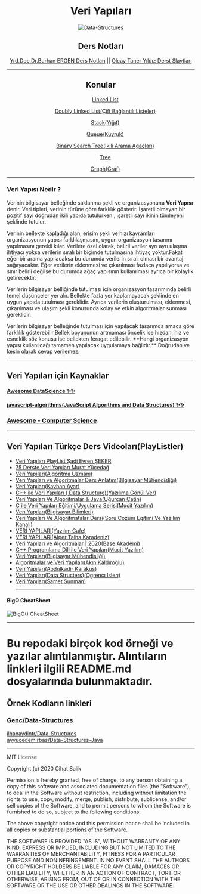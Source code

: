 <div align="center">
<h1>Veri Yapıları</h1>

![Data-Structures](https://user-images.githubusercontent.com/57585087/99726347-71bcf700-2ac7-11eb-8bdc-913f8a590f59.jpg)

## Ders Notları

[Yrd.Doç.Dr.Burhan ERGEN Ders Notları](https://github.com/cihatdev/DataStructure/tree/master/Ders%20Notlar%C4%B1/Burhan%20Ergen%20Ders%20Slaytlar%C4%B1) ||
[Olcay Taner Yıldız Derst Slaytları](https://github.com/cihatdev/DataStructure/tree/master/Ders%20Notlar%C4%B1/Olcay%20Taner%20Y%C4%B1ld%C4%B1z%20Derst%20Slaytlar%C4%B1)

<hr>

## Konular

<ul style="list-style-type: none;">
  <li>

[Linked List](https://github.com/cihatdev/DataStructure/tree/master/1%20-%20LinkedList)

  </li>
  <li>

[Doubly Linked List(Çift Bağlantılı Listeler)](https://github.com/cihatdev/DataStructure/tree/master/2%20-%20DoublyLinkedL%C4%B0st)

  </li>
  <li>

[Stack(Yığıt)](https://github.com/cihatdev/DataStructure/tree/master/3%20-%20Stack)

  </li>
  <li>

[Queue(Kuyruk)](https://github.com/cihatdev/DataStructure/tree/master/4%20-%20Queue)

  </li>
  <li>

[Binary Search Tree(Ikili Arama Ağaçları)](https://github.com/cihatdev/DataStructure/tree/master/5%20-%20BinarySearchTree)

  </li>
  <li>

[Tree](https://github.com/cihatdev/DataStructure/tree/master/6%20-%20Tree)

  </li>
    <li>

[Graph(Graf)](https://github.com/cihat/DataStructure/tree/master/7%20-%20Graph)

  </li>
</ul>
</div>

<hr/>


<!-- ##### [Veri Yapıları Dersleri YouTube PlayList Linkleri ](https://github.com/cihatdev/DataStructure#veri-yap%C4%B1lar%C4%B1-ders-videolar%C4%B1playlistler) -->

<!-- ## Veri Yapılarıları ve Arama Algoritmalar -->

### Veri Yapısı Nedir ?

<p>
Verinin bilgisayar belleğinde saklanma şekli ve organizasyonuna <b>Veri Yapısı</b> denir. Veri tipleri, verinin türüne göre farklılık gösterir. İşaretli olmayan bir pozitif sayı doğrudan ikili yapıda tutulurken , işaretli sayı ikinin tümleyeni şeklinde tutulur.
</p>
<p>Verinin bellekte kapladığı alan, erişim şekli ve hızı kavramları organizasyonun yapısı farklılaşmasını, uygun organizasyon tasarımı yapılmasını gerekli kılar. Verilere özel olarak, belirli veriler ayrı ayrı ulaşma ihtiyacı yoksa verilerin sıralı bir biçimde tutulmasına ihtiyaç yoktur.Fakat eğer bir arama yapılacaksa bu durumda verilerin sıralı olması bir avantaj sağayacaktır. Eğer verilerin eklenmesi ve çıkarılması fazlaca yapılıyorsa ve sınır belirli değilse bu durumda ağaç yapısının kullanılması ayrıca bir kolaylık getirecektir.</p>

<p>Verilerin bilgisayar belliğinde tutulması için organizasyon tasarımında belirli temel düşünceler yer alır. Bellekte fazla yer kaplamayacak şeklinde en uygun yapıda tutulması gereklidir. Ayrıca verilerin oluşturulması, eklenmesi, çıkarılması ve ulaşım şekli konusunda kolay ve etkin algoritmalar sunması gereklidir.
</p>

<p>
Verilerin bilgisayar belleğinde tutulması için yapılacak tasarımda amaca göre farklılık gösterebilir.Bellek boyununun artmaması öncelik ise hızdan, hız ve esneklik söz konusu ise bellekten feragat edilebilir. **Hangi organizasyon yapısı kullanılcağı tamamen yapılacak uygulamaya bağlıdır.** Doğrudan ve kesin olarak cevap verilemez.
</p>
<hr/>

## Veri Yapıları için Kaynaklar

#### [Awesome DataScience ✨✨](https://github.com/academic/awesome-datascience)
#### [javascript-algorithms(JavaScript Algorithms and Data Structures) ✨✨](https://github.com/trekhleb/javascript-algorithms)

### [Awesome - Computer Science](https://github.com/sindresorhus/awesome#computer-science)

<hr/>

## **Veri Yapıları Türkçe Ders Videoları(PlayListler)**

- [Veri Yapıları PlayList Şadi Evren ŞEKER](https://www.youtube.com/playlist?list=PLh9ECzBB8tJN9bckI6FbWB03HkmogKrFT)
- [75 Derste Veri Yapıları Murat Yücedağ](https://www.youtube.com/playlist?list=PLKnjBHu2xXNNwV1Twc3UtaMBqGJx3CCrU)
- [Veri Yapıları(Algoritma Uzmanı)](https://www.youtube.com/playlist?list=PLUUSh8du1azZEsdngPxMQGLnatId0V4h9)
- [Verı Yapıları ve Algoritmalar Ders Anlatım(Bilgisayar Mühendisliği)](https://www.youtube.com/playlist?list=PLDUOF2Be-kzlga9FbVXHgRCJ41E9yPq9Z)
- [Veri Yapıları(Kayhan Ayar)](https://www.youtube.com/playlist?list=PLIM5iw4GHbNXr22B5Oy9l3v43_y1OlR9Z)
- [C++ ile Veri Yapıları ( Data Structure)(Yazılıma Gönül Ver)](https://www.youtube.com/playlist?list=PLfs1gAT4S8yJuI9WLcTwsANzsHloTz1p5)
- [Veri Yapıları Ve Algoritmalar & Java(Uğurcan Çetin)](https://www.youtube.com/playlist?list=PLqrGn5CSpZ-cUtBZFhXMQO0eGqFVm6hMs)
- [C ile Veri Yapıları Eğitimi/Uygulama Serisi(Mucit Yazılım)](https://www.youtube.com/playlist?list=PLOsYO8J5EH_txthUirEEYlCEowJDm70Hw)
- [Verı Yapıları(Bilgisayar Bilimleri)](https://www.youtube.com/playlist?list=PLcRJmfm3gSKo5IWngFUp8UrEXho1csNNk)
- [Veri Yapıları Ve Algoritmatalar Dersi(Soru Cozum Egıtimi Ve Yazılım Kanalı)](https://www.youtube.com/playlist?list=PLstEgQdEnMSbC4xnL0uw1t9RoCglDUYhe)
- [VERİ YAPILARI(Yazılım Cafe)](https://www.youtube.com/playlist?list=PLKebU9Gpq-TCvpu-ozSt5ttXZ-7HXSeeS)
- [VERI YAPILARI(Alper Talha Karadeniz)](https://www.youtube.com/playlist?list=PLCcHEq_2Lrs6eFujKW0hfqYZGUX7ZpR7T)
- [Veri Yapıları ve Algoritmalar | 2020(Base Akademi)](https://www.youtube.com/playlist?list=PLlxMHxuCaN7jYKCgsLl-mmB34-v7WkpAj)
- [C++ Programlama Dili ile Veri Yapıları(Mucit Yazılım)](https://www.youtube.com/playlist?list=PLOsYO8J5EH_v1avmv-9fsPR2muZxBxB5u)
- [Veri Yapıları(Bilgisayar Mühendisliği)](https://www.youtube.com/playlist?list=PLDUOF2Be-kzkASKpcHGI3ErLyu18CCAeq)
- [Algoritmalar ve Veri Yapıları(Akın Kaldıroğlu)](https://www.youtube.com/playlist?list=PLWzys81k5wVtooF4ZPdHxtc-XJtWu3qt0)
- [Veri Yapıları(Abdulkadir Karakus)](https://www.youtube.com/playlist?list=PLd8KFTwhW7PLBwqO42DRnCrC2LVxO5GuR)
- [Veri Yapıları(Data Structers)(Ogrencı Islerı)](https://www.youtube.com/playlist?list=PLqA0PQwKvXnwg9zc91FdKDoMyQMh8CWUn)
- [Veri Yapıları(Samet Sunman)](https://www.youtube.com/playlist?list=PL9uBxt1noFaPpFGjq88lOue32RPLC3uww)
  <hr>

#### BigO CheatSheet

![BigO() CheatSheet](https://user-images.githubusercontent.com/57585087/99726750-f7d93d80-2ac7-11eb-8c07-fa50758c2300.jpeg)

<hr/>

# Bu repodaki birçok kod örneği ve yazılar alıntılanmıştır. Alıntıların linkleri ilgili README.md dosyalarında bulunmaktadır. 

## Örnek Kodların linkleri
### **[Genc/Data-Structures](https://github.com/Genc/Data-Structures)** <br/>
[ilhanaydintr/Data-Structures](https://github.com/ilhanaydintr/Data-Structures)<br/>
 [ayyucedemirbas/Data-Structures-Java](https://github.com/ayyucedemirbas/Data-Structures-Java)

<hr/>

MIT License

Copyright (c) 2020 Cihat Salik

Permission is hereby granted, free of charge, to any person obtaining a copy
of this software and associated documentation files (the "Software"), to deal
in the Software without restriction, including without limitation the rights
to use, copy, modify, merge, publish, distribute, sublicense, and/or sell
copies of the Software, and to permit persons to whom the Software is
furnished to do so, subject to the following conditions:

The above copyright notice and this permission notice shall be included in all
copies or substantial portions of the Software.

THE SOFTWARE IS PROVIDED "AS IS", WITHOUT WARRANTY OF ANY KIND, EXPRESS OR
IMPLIED, INCLUDING BUT NOT LIMITED TO THE WARRANTIES OF MERCHANTABILITY,
FITNESS FOR A PARTICULAR PURPOSE AND NONINFRINGEMENT. IN NO EVENT SHALL THE
AUTHORS OR COPYRIGHT HOLDERS BE LIABLE FOR ANY CLAIM, DAMAGES OR OTHER
LIABILITY, WHETHER IN AN ACTION OF CONTRACT, TORT OR OTHERWISE, ARISING FROM,
OUT OF OR IN CONNECTION WITH THE SOFTWARE OR THE USE OR OTHER DEALINGS IN THE
SOFTWARE.
